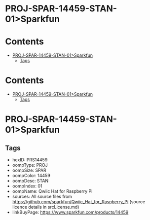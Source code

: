 
PROJ-SPAR-14459-STAN-01>Sparkfun
================================

Contents
========

* [PROJ-SPAR-14459-STAN-01>Sparkfun](#proj-spar-14459-stan-01sparkfun)
	* [Tags](#tags)

Contents
========

* [PROJ-SPAR-14459-STAN-01>Sparkfun](#proj-spar-14459-stan-01sparkfun)
	* [Tags](#tags)

# PROJ-SPAR-14459-STAN-01>Sparkfun

## Tags

- hexID: PRS14459
- oompType: PROJ
- oompSize: SPAR
- oompColor: 14459
- oompDesc: STAN
- oompIndex: 01
- oompName: Qwiic Hat for Raspberry Pi
- sources: All source files from https://github.com/sparkfun/Qwiic_Hat_for_Raspberry_Pi (source licence details in srcLicense.md)
- linkBuyPage: https://www.sparkfun.com/products/14459

